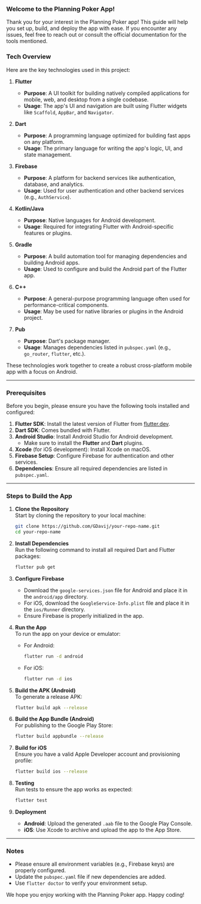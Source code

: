 ### Welcome to the Planning Poker App!

Thank you for your interest in the Planning Poker app! This guide will help you set up, build, and deploy the app with ease. If you encounter any issues, feel free to reach out or consult the official documentation for the tools mentioned.

### Tech Overview
Here are the key technologies used in this project:

1. **Flutter**  
   - **Purpose**: A UI toolkit for building natively compiled applications for mobile, web, and desktop from a single codebase.  
   - **Usage**: The app's UI and navigation are built using Flutter widgets like `Scaffold`, `AppBar`, and `Navigator`.

2. **Dart**  
   - **Purpose**: A programming language optimized for building fast apps on any platform.  
   - **Usage**: The primary language for writing the app's logic, UI, and state management.

3. **Firebase**  
   - **Purpose**: A platform for backend services like authentication, database, and analytics.  
   - **Usage**: Used for user authentication and other backend services (e.g., `AuthService`).

4. **Kotlin/Java**  
   - **Purpose**: Native languages for Android development.  
   - **Usage**: Required for integrating Flutter with Android-specific features or plugins.

5. **Gradle**  
   - **Purpose**: A build automation tool for managing dependencies and building Android apps.  
   - **Usage**: Used to configure and build the Android part of the Flutter app.

6. **C++**  
   - **Purpose**: A general-purpose programming language often used for performance-critical components.  
   - **Usage**: May be used for native libraries or plugins in the Android project.

7. **Pub**  
   - **Purpose**: Dart's package manager.  
   - **Usage**: Manages dependencies listed in `pubspec.yaml` (e.g., `go_router`, `flutter`, etc.).

These technologies work together to create a robust cross-platform mobile app with a focus on Android.

---

### Prerequisites
Before you begin, please ensure you have the following tools installed and configured:

1. **Flutter SDK**: Install the latest version of Flutter from [flutter.dev](https://flutter.dev/docs/get-started/install).  
2. **Dart SDK**: Comes bundled with Flutter.  
3. **Android Studio**: Install Android Studio for Android development.  
   - Make sure to install the **Flutter** and **Dart** plugins.  
4. **Xcode** (for iOS development): Install Xcode on macOS.  
5. **Firebase Setup**: Configure Firebase for authentication and other services.  
6. **Dependencies**: Ensure all required dependencies are listed in `pubspec.yaml`.

---

### Steps to Build the App

1. **Clone the Repository**  
   Start by cloning the repository to your local machine:  
   ```bash
   git clone https://github.com/GDavij/your-repo-name.git
   cd your-repo-name
   ```

2. **Install Dependencies**  
   Run the following command to install all required Dart and Flutter packages:  
   ```bash
   flutter pub get
   ```

3. **Configure Firebase**  
   - Download the `google-services.json` file for Android and place it in the `android/app` directory.  
   - For iOS, download the `GoogleService-Info.plist` file and place it in the `ios/Runner` directory.  
   - Ensure Firebase is properly initialized in the app.

4. **Run the App**  
   To run the app on your device or emulator:  
   - For Android:  
     ```bash
     flutter run -d android
     ```  
   - For iOS:  
     ```bash
     flutter run -d ios
     ```

5. **Build the APK (Android)**  
   To generate a release APK:  
   ```bash
   flutter build apk --release
   ```

6. **Build the App Bundle (Android)**  
   For publishing to the Google Play Store:  
   ```bash
   flutter build appbundle --release
   ```

7. **Build for iOS**  
   Ensure you have a valid Apple Developer account and provisioning profile:  
   ```bash
   flutter build ios --release
   ```

8. **Testing**  
   Run tests to ensure the app works as expected:  
   ```bash
   flutter test
   ```

9. **Deployment**  
   - **Android**: Upload the generated `.aab` file to the Google Play Console.  
   - **iOS**: Use Xcode to archive and upload the app to the App Store.

---

### Notes
- Please ensure all environment variables (e.g., Firebase keys) are properly configured.  
- Update the `pubspec.yaml` file if new dependencies are added.  
- Use `flutter doctor` to verify your environment setup.  

We hope you enjoy working with the Planning Poker app. Happy coding!